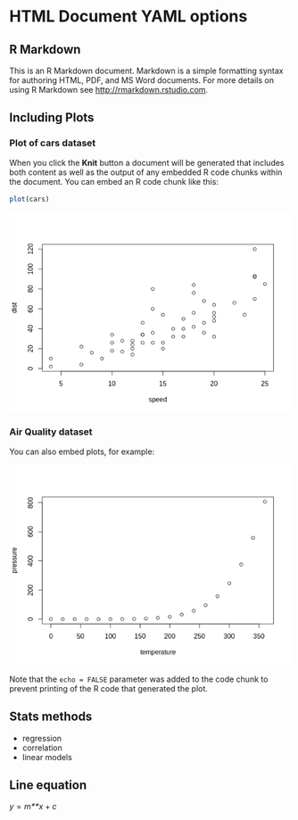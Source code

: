 HTML Document YAML options
==========================

R Markdown
----------

This is an R Markdown document. Markdown is a simple formatting syntax
for authoring HTML, PDF, and MS Word documents. For more details on
using R Markdown see
<a href="http://rmarkdown.rstudio.com" class="uri">http://rmarkdown.rstudio.com</a>.

Including Plots
---------------

### Plot of cars dataset

When you click the **Knit** button a document will be generated that
includes both content as well as the output of any embedded R code
chunks within the document. You can embed an R code chunk like this:

``` r
plot(cars)
```

![](02-github-md-document_files/figure-markdown_github/cars-1.png)

### Air Quality dataset

You can also embed plots, for example:

![](02-github-md-document_files/figure-markdown_github/pressure-1.png)

Note that the `echo = FALSE` parameter was added to the code chunk to
prevent printing of the R code that generated the plot.

Stats methods
-------------

-   regression
-   correlation
-   linear models

Line equation
-------------

*y* = *m**x* + *c*
